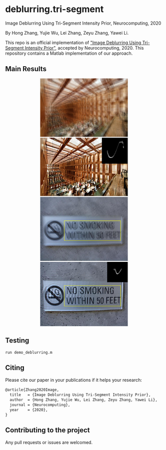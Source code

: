# deblurring.tri-segment
Image Deblurring Using Tri-Segment Intensity Prior, Neurocomputing, 2020

By Hong Zhang, Yujie Wu, Lei Zhang, Zeyu Zhang, Yawei Li.

This repo is an official implementation of ["Image Deblurring Using Tri-Segment Intensity Prior"](https://www.sciencedirect.com/science/article/abs/pii/S0925231220302782?via%3Dihub), accepted by Neurocomputing, 2020. This repository contains a Matlab implementation of our approach.

## Main Results

<div align="center">
  <img src="figs/blur1.jpg", width=280 />  <img src="figs/deblur1.jpg", width=280 />  
</div>
<div align="center">
  <img src="figs/blur2.jpg", width=280 />  <img src="figs/deblur2.jpg", width=280 />  
</div>

## Testing
```
run demo_deblurring.m
```

## Citing
Please cite our paper in your publications if it helps your research:
```
@article{Zhang2020Image,
  title   = {Image Deblurring Using Tri-Segment Intensity Prior},
  author  = {Hong Zhang, Yujie Wu, Lei Zhang, Zeyu Zhang, Yawei Li},
  journal = {Neurocomputing},
  year    = {2020},
}
```

## Contributing to the project
Any pull requests or issues are welcomed.
